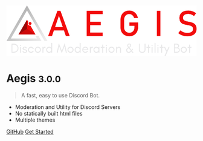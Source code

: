 ![logo](aegis-banner.png)

# Aegis <small>3.0.0</small>

> A fast, easy to use Discord Bot.

- Moderation and Utility for Discord Servers
- No statically built html files
- Multiple themes

[GitHub](https://github.com/veraxonhd/aegis-bot)
[Get Started](#)